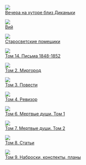 ![](/books/prose_rus_classic/Николай%20Васильевич%20Гоголь/Вечера%20на%20хуторе%20близ%20Диканьки.jpg)  
[Вечера на хуторе близ Диканьки](/books/prose_rus_classic/Николай%20Васильевич%20Гоголь/Вечера%20на%20хуторе%20близ%20Диканьки)

![](/books/prose_rus_classic/Николай%20Васильевич%20Гоголь/Вий.jpg)  
[Вий](/books/prose_rus_classic/Николай%20Васильевич%20Гоголь/Вий)

![](/books/prose_rus_classic/Николай%20Васильевич%20Гоголь/Старосветские%20помещики.jpg)  
[Старосветские помещики](/books/prose_rus_classic/Николай%20Васильевич%20Гоголь/Старосветские%20помещики)

![](/books/prose_rus_classic/Николай%20Васильевич%20Гоголь/Том%2014.%20Письма%201848-1852.jpg)  
[Том 14. Письма 1848-1852](/books/prose_rus_classic/Николай%20Васильевич%20Гоголь/Том%2014.%20Письма%201848-1852)

![](/books/prose_rus_classic/Николай%20Васильевич%20Гоголь/Том%202.%20Миргород.jpg)  
[Том 2. Миргород](/books/prose_rus_classic/Николай%20Васильевич%20Гоголь/Том%202.%20Миргород)

![](/books/prose_rus_classic/Николай%20Васильевич%20Гоголь/Том%203.%20Повести.jpg)  
[Том 3. Повести](/books/prose_rus_classic/Николай%20Васильевич%20Гоголь/Том%203.%20Повести)

![](/books/prose_rus_classic/Николай%20Васильевич%20Гоголь/Том%204.%20Ревизор.jpg)  
[Том 4. Ревизор](/books/prose_rus_classic/Николай%20Васильевич%20Гоголь/Том%204.%20Ревизор)

![](/books/prose_rus_classic/Николай%20Васильевич%20Гоголь/Том%206.%20Мертвые%20души.%20Том%201.jpg)  
[Том 6. Мертвые души. Том 1](/books/prose_rus_classic/Николай%20Васильевич%20Гоголь/Том%206.%20Мертвые%20души.%20Том%201)

![](/books/prose_rus_classic/Николай%20Васильевич%20Гоголь/Том%207.%20Мертвые%20души.%20Том%202.jpg)  
[Том 7. Мертвые души. Том 2](/books/prose_rus_classic/Николай%20Васильевич%20Гоголь/Том%207.%20Мертвые%20души.%20Том%202)

![](/books/prose_rus_classic/Николай%20Васильевич%20Гоголь/Том%208.%20Статьи.jpg)  
[Том 8. Статьи](/books/prose_rus_classic/Николай%20Васильевич%20Гоголь/Том%208.%20Статьи)

![](/books/prose_rus_classic/Николай%20Васильевич%20Гоголь/Том%209.%20Наброски,%20конспекты,%20планы.jpg)  
[Том 9. Наброски, конспекты, планы](/books/prose_rus_classic/Николай%20Васильевич%20Гоголь/Том%209.%20Наброски,%20конспекты,%20планы)
